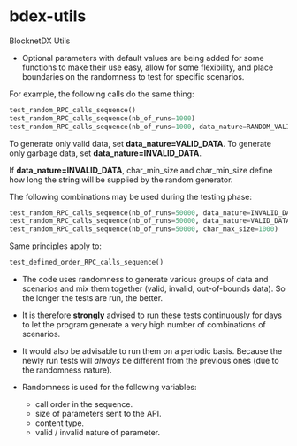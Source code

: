 # bdex-utils
BlocknetDX Utils

- Optional parameters with default values are being added for some functions to make their use easy, allow for some flexibility, and place boundaries on the randomness to test for specific scenarios.

For example, the following calls do the same thing: 
```python
test_random_RPC_calls_sequence()
test_random_RPC_calls_sequence(nb_of_runs=1000)
test_random_RPC_calls_sequence(nb_of_runs=1000, data_nature=RANDOM_VALID_INVALID, char_min_size=1, char_max_size=12000)
```

To generate only valid data, set **data_nature=VALID_DATA**. 
To generate only garbage data, set **data_nature=INVALID_DATA**.

If **data_nature=INVALID_DATA**, char_min_size and char_min_size define how long the string will be supplied by the random generator.

The following combinations may be used during the testing phase:
```python
test_random_RPC_calls_sequence(nb_of_runs=50000, data_nature=INVALID_DATA, char_min_size=10000, char_max_size=12000)
test_random_RPC_calls_sequence(nb_of_runs=50000, data_nature=VALID_DATA)
test_random_RPC_calls_sequence(nb_of_runs=50000, char_max_size=1000)
```

Same principles apply to:
```python
test_defined_order_RPC_calls_sequence()
```

- The code uses randomness to generate various groups of data and scenarios and mix them together (valid, invalid, out-of-bounds data).
So the longer the tests are run, the better.

- It is therefore **strongly** advised to run these tests continuously for days to let the program generate a very high number of combinations of scenarios.

- It would also be advisable to run them on a periodic basis. Because the newly run tests will *always* be different from the previous ones (due to the randomness nature).

- Randomness is used for the following variables:
  - call order in the sequence.
  - size of parameters sent to the API.
  - content type.
  - valid / invalid nature of parameter.


